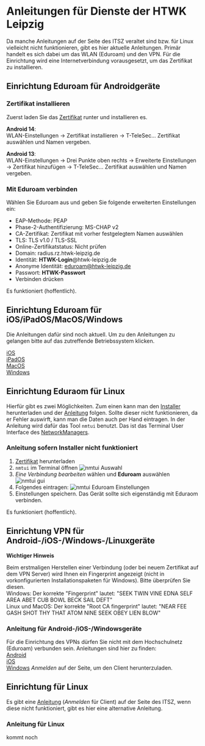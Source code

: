 # Anleitungen für Dienste der HTWK Leipzig

Da manche Anleitungen auf der Seite des ITSZ veraltet sind bzw. für Linux vielleicht nicht funktionieren, gibt es hier aktuelle Anleitungen. Primär handelt es sich dabei um das WLAN (Eduroam) und den VPN. Für die Einrichtung wird eine Internetverbindung vorausgesetzt, um das Zertifikat zu installieren.

## Einrichtung Eduroam für Androidgeräte

### Zertifikat installieren

Zuerst laden Sie das [Zertifikat](T-TeleSec_GlobalRoot_Class_2.crt) runter und installieren es. 

**Android 14**:  
WLAN-Einstellungen -> Zertifikat installieren -> T-TeleSec... Zertifikat auswählen und Namen vergeben.

**Android 13**:  
WLAN-Einstellungen -> Drei Punkte oben rechts -> Erweiterte Einstellungen -> Zertifikat hinzufügen ->  T-TeleSec... Zertifikat auswählen und Namen vergeben.

### Mit Eduroam verbinden

Wählen Sie Eduroam aus und geben Sie folgende erweiterten Einstellungen ein:  

   - EAP-Methode: PEAP
   - Phase-2-Authentifizierung: MS-CHAP v2
   - CA-Zertifikat: Zertifikat mit vorher festgelegtem Namen auswählen
   - TLS: TLS v1.0 / TLS-SSL
   - Online-Zertifikatstatus: Nicht prüfen
   - Domain: radius.rz.htwk-leipzig.de
   - Identität: **HTWK-Login**@htwk-leipzig.de
   - Anonyme Identität: eduroam@htwk-leipzig.de
   - Passwort: **HTWK-Passwort**
   - Verbinden drücken  

Es funktioniert (hoffentlich).

## Einrichtung Eduroam für iOS/iPadOS/MacOS/Windows

Die Anleitungen dafür sind noch aktuell. Um zu den Anleitungen zu gelangen bitte auf das zutreffende Betriebssystem klicken.  

[iOS](https://itsz.htwk-leipzig.de/dienste/wlan/einrichtung-unter-macos/einrichtung-unter-ios-ipad/einrichtung-auf-dem-iphone)  
[iPadOS](https://itsz.htwk-leipzig.de/dienste/wlan/einrichtung-unter-macos/einrichtung-unter-ios-ipad)  
[MacOS](https://itsz.htwk-leipzig.de/dienste/wlan/einrichtung-unter-macos/einrichtung-unter-ios-ipad/einrichtung-auf-dem-iphone/einrichtung-unter-macos)  
[Windows](https://itsz.htwk-leipzig.de/dienste/wlan/einrichtung-unter-windows) 

## Einrichtung Eduraom für Linux

Hierfür gibt es zwei Möglichkeiten. Zum einen kann man den [Installer](https://cat.eduroam.org/?idp=5142) herunterladen und der [Anleitung](https://itsz.htwk-leipzig.de/dienste/wlan/einrichtung-unter-linux) folgen. Sollte dieser nicht funktionieren, da er Fehler auswirft, kann man die Daten auch per Hand eintragen. In der Anleitung wird dafür das Tool `nmtui` benutzt. Das ist das Terminal User Interface des [NetworkManagers](https://wiki.archlinux.org/title/NetworkManager). 

### Anleitung sofern Installer nicht funktioniert

1. [Zertifikat](T-TeleSec_GlobalRoot_Class_2.crt) herunterladen
2. `nmtui` im Terminal öffnen
    ![nmtui Auswahl](/pictures/nmtui1.png)
3. *Eine Verbindung bearbeiten* wählen und **Eduroam** auswählen
    ![nmtui gui](/pictures/nmtui2.png)
4. Folgendes eintragen:
    ![nmtui Eduroam Einstellungen](/pictures/nmtui3.png)
5. Einstellungen speichern. Das Gerät sollte sich eigenständig mit Eduraom verbinden.

Es funktioniert (hoffentlich).

## Einrichtung VPN für Android-/iOS-/Windows-/Linuxgeräte

**Wichtiger Hinweis**

Beim erstmaligen Herstellen einer Verbindung (oder bei neuem Zertifikat auf dem VPN Server) wird Ihnen ein Fingerprint angezeigt (nicht in vorkonfigurierten Installationspaketen für Windows). Bitte überprüfen Sie diesen.  
Windows: Der korrekte "Fingerprint" lautet: "SEEK TWIN VINE EDNA SELF AREA ABET CUB BOWL BECK SAIL DEFT"  
Linux und MacOS: Der korrekte "Root CA fingerprint" lautet: "NEAR FEE GASH SHOT THY THAT ATOM NINE SEEK OBEY LIEN BLOW"

### Anleitung für Android-/iOS-/Windowsgeräte

Für die Einrichtung des VPNs dürfen Sie nicht mit dem Hochschulnetz (Eduroam) verbunden sein. Anleitungen sind hier zu finden:  
[Android](https://itsz.htwk-leipzig.de/dienste/vpn-zugriff-auf-das-hochschulnetz/android-chromeos)  
[iOS](https://itsz.htwk-leipzig.de/dienste/vpn-zugriff-auf-das-hochschulnetz/ios)  
[Windows](https://itsz.htwk-leipzig.de/dienste/vpn-zugriff-auf-das-hochschulnetz/windows-10) *Anmelden* auf der Seite, um den Client herunterzuladen.  

## Einrichtung für Linux

Es gibt eine [Anleitung](https://itsz.htwk-leipzig.de/dienste/vpn-zugriff-auf-das-hochschulnetz/linux) (*Anmelden* für Client) auf der Seite des ITSZ, wenn diese nicht funktioniert, gibt es hier eine alternative Anleitung.

### Anleitung für Linux

kommt noch
